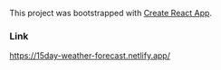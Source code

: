 This project was bootstrapped with [Create React App](https://github.com/facebook/create-react-app).

### Link
https://15day-weather-forecast.netlify.app/
